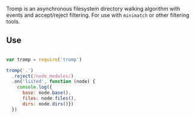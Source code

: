 Tromp is an asynchronous filesystem directory walking algorithm with events and accept/reject filtering. For use with `minimatch` or other filtering tools.

## Use

```javascript

var tromp = require('tromp')

tromp('.')
  .reject(/node_modules/)
  .on('listed', function (node) {
    console.log({
      base: node.base(),
      files: node.files(),
      dirs: node.dirs()})
  })

```
